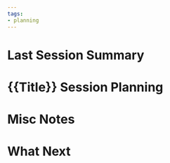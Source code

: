 ```yaml
---
tags:
- planning
---
```

# Last Session Summary



# {{Title}} Session Planning



# Misc Notes



# What Next


